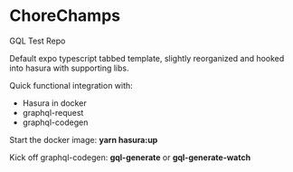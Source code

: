# ChoreChamps

GQL Test Repo

Default expo typescript tabbed template, slightly reorganized and hooked into hasura with supporting libs.

Quick functional integration with:
- Hasura in docker
- graphql-request
- graphql-codegen


Start the docker image: **yarn hasura:up**


Kick off graphql-codegen: **gql-generate** or **gql-generate-watch**
